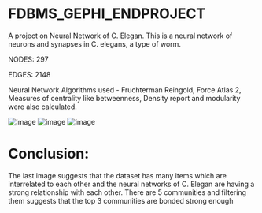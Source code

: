 # FDBMS_GEPHI_ENDPROJECT
A project on Neural Network of C. Elegan. This is a neural network of neurons and synapses in C. elegans, a type of worm.


NODES: 297

EDGES: 2148


 Neural Network Algorithms used - Fruchterman Reingold, Force Atlas 2, Measures of centrality like betweenness, Density report and modularity were also calculated.
 
 
 ![image](https://user-images.githubusercontent.com/93238919/163803509-8f01fe86-84cc-48ca-ab9f-912a8ac4dfa1.png)
![image](https://user-images.githubusercontent.com/93238919/163803565-be1aa49c-3f5b-4c9c-924d-58ec2a765b63.png)
![image](https://user-images.githubusercontent.com/93238919/163803649-85c8ca29-98cb-4a36-950e-7dbcfd1c1623.png)

# Conclusion:

The last image suggests that the dataset has many items which are interrelated to each other 
and the neural networks of C. Elegan are having a strong relationship with each other. There 
are 5 communities and filtering them suggests that the top 3 communities are bonded strong 
enough
